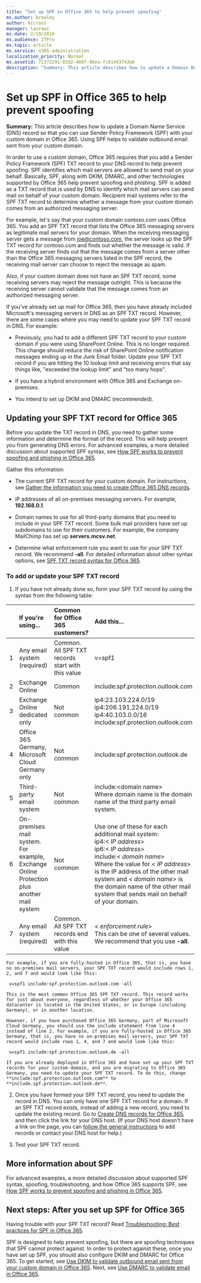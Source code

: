 ```yaml
---
title: "Set up SPF in Office 365 to help prevent spoofing"
ms.author: krowley
author: kccross
manager: laurawi
ms.date: 2/19/2018
ms.audience: ITPro
ms.topic: article
ms.service: o365-administration
localization_priority: Normal
ms.assetid: 71373291-83d2-466f-86ea-fc61493743a6
description: "Summary: This article describes how to update a Domain Name Service (DNS) record so that you can use Sender Policy Framework (SPF) with your custom domain in Office 365. Using SPF helps to validate outbound email sent from your custom domain."
---
```


# Set up SPF in Office 365 to help prevent spoofing

 **Summary:** This article describes how to update a Domain Name Service (DNS) record so that you can use Sender Policy Framework (SPF) with your custom domain in Office 365. Using SPF helps to validate outbound email sent from your custom domain. 
  
In order to use a custom domain, Office 365 requires that you add a Sender Policy Framework (SPF) TXT record to your DNS record to help prevent spoofing. SPF identifies which mail servers are allowed to send mail on your behalf. Basically, SPF, along with DKIM, DMARC, and other technologies supported by Office 365 help prevent spoofing and phishing. SPF is added as a TXT record that is used by DNS to identify which mail servers can send mail on behalf of your custom domain. Recipient mail systems refer to the SPF TXT record to determine whether a message from your custom domain comes from an authorized messaging server.
  
For example, let's say that your custom domain contoso.com uses Office 365. You add an SPF TXT record that lists the Office 365 messaging servers as legitimate mail servers for your domain. When the receiving messaging server gets a message from joe@contoso.com, the server looks up the SPF TXT record for contoso.com and finds out whether the message is valid. If the receiving server finds out that the message comes from a server other than the Office 365 messaging servers listed in the SPF record, the receiving mail server can choose to reject the message as spam.
  
Also, if your custom domain does not have an SPF TXT record, some receiving servers may reject the message outright. This is because the receiving server cannot validate that the message comes from an authorized messaging server.
  
If you've already set up mail for Office 365, then you have already included Microsoft's messaging servers in DNS as an SPF TXT record. However, there are some cases where you may need to update your SPF TXT record in DNS. For example:
  
- Previously, you had to add a different SPF TXT record to your custom domain if you were using SharePoint Online. This is no longer required. This change should reduce the risk of SharePoint Online notification messages ending up in the Junk Email folder. Update your SPF TXT record if you are hitting the 10 lookup limit and receiving errors that say things like, "exceeded the lookup limit" and "too many hops".
    
- If you have a hybrid environment with Office 365 and Exchange on-premises.
    
- You intend to set up DKIM and DMARC (recommended).
    
## Updating your SPF TXT record for Office 365
<a name="sectionSection0"> </a>

Before you update the TXT record in DNS, you need to gather some information and determine the format of the record. This will help prevent you from generating DNS errors. For advanced examples, a more detailed discussion about supported SPF syntax, see [How SPF works to prevent spoofing and phishing in Office 365](how-office-365-uses-spf-to-prevent-spoofing.md#HowSPFWorks).
  
Gather this information:
  
- The current SPF TXT record for your custom domain. For instructions, see [Gather the information you need to create Office 365 DNS records](https://support.office.microsoft.com/en-us/article/Gather-the-information-you-need-to-create-Office-365-DNS-records-77f90d4a-dc7f-4f09-8972-c1b03ea85a67).
    
- IP addresses of all on-premises messaging servers. For example, **192.168.0.1**.
    
- Domain names to use for all third-party domains that you need to include in your SPF TXT record. Some bulk mail providers have set up subdomains to use for their customers. For example, the company MailChimp has set up **servers.mcsv.net**.
    
- Determine what enforcement rule you want to use for your SPF TXT record. We recommend **-all**. For detailed information about other syntax options, see [SPF TXT record syntax for Office 365](how-office-365-uses-spf-to-prevent-spoofing.md#SPFSyntaxO365).
    
### To add or update your SPF TXT record

1. If you have not already done so, form your SPF TXT record by using the syntax from the following table:
    
||**If you're using...**|**Common for Office 365 customers?**|**Add this...**|
|:-----|:-----|:-----|:-----|
|1  <br/> |Any email system (required)  <br/> |Common. All SPF TXT records start with this value  <br/> |v=spf1  <br/> |
|2  <br/> |Exchange Online  <br/> |Common  <br/> |include:spf.protection.outlook.com  <br/> |
|3  <br/> |Exchange Online dedicated only  <br/> |Not common  <br/> |ip4:23.103.224.0/19 ip4:206.191.224.0/19 ip4:40.103.0.0/16 include:spf.protection.outlook.com  <br/> |
|4  <br/> |Office 365 Germany, Microsoft Cloud Germany only  <br/> |Not common  <br/> |include:spf.protection.outlook.de  <br/> |
|5  <br/> |Third-party email system  <br/> |Not common  <br/> |include:\<domain name\>  <br/> Where domain name is the domain name of the third party email system.  <br/> |
|6  <br/> |On-premises mail system. For example, Exchange Online Protection plus another mail system  <br/> |Not common  <br/> | Use one of these for each additional mail system:  <br/>  ip4:\<  _IP address_\>  <br/>  ip6:\<  _IP address_\>  <br/>  include:\<  _domain name_\>  <br/>  Where the value for \<  _IP address_\> is the IP address of the other mail system and \< _domain name_\> is the domain name of the other mail system that sends mail on behalf of your domain.  <br/> |
|7  <br/> |Any email system (required)  <br/> |Common. All SPF TXT records end with this value  <br/> |\< _enforcement rule_\>  <br/> This can be one of several values. We recommend that you use **-all**.  <br/> |
   
    For example, if you are fully-hosted in Office 365, that is, you have no on-premises mail servers, your SPF TXT record would include rows 1, 2, and 7 and would look like this:
    
  ```
   v=spf1 include:spf.protection.outlook.com -all
  ```

    This is the most common Office 365 SPF TXT record. This record works for just about everyone, regardless of whether your Office 365 datacenter is located in the United States, or in Europe (including Germany), or in another location.
    
    However, if you have purchased Office 365 Germany, part of Microsoft Cloud Germany, you should use the include statement from line 4 instead of line 2. For example, if you are fully-hosted in Office 365 Germany, that is, you have no on-premises mail servers, your SPF TXT record would include rows 1, 4, and 7 and would look like this:
    
  ```
   v=spf1 include:spf.protection.outlook.de -all
  ```

    If you are already deployed in Office 365 and have set up your SPF TXT records for your custom domain, and you are migrating to Office 365 Germany, you need to update your SPF TXT record. To do this, change **include:spf.protection.outlook.com** to **include.spf.protection.outlook.de**.
    
2. Once you have formed your SPF TXT record, you need to update the record in DNS. You can only have one SPF TXT record for a domain. If an SPF TXT record exists, instead of adding a new record, you need to update the existing record. Go to [Create DNS records for Office 365](https://support.office.microsoft.com/article/b0f3fdca-8a80-4e8e-9ef3-61e8a2a9ab23), and then click the link for your DNS host. (If your DNS host doesn't have a link on the page, you can [follow the general instructions](https://support.office.microsoft.com/article/7b7b075d-79f9-4e37-8a9e-fb60c1d95166) to add records or contact your DNS host for help.) 
    
3. Test your SPF TXT record.
    
## More information about SPF
<a name="sectionSection1"> </a>

For advanced examples, a more detailed discussion about supported SPF syntax, spoofing, troubleshooting, and how Office 365 supports SPF, see [How SPF works to prevent spoofing and phishing in Office 365](how-office-365-uses-spf-to-prevent-spoofing.md#HowSPFWorks).
  
## Next steps: After you set up SPF for Office 365
<a name="sectionSection2"> </a>

Having trouble with your SPF TXT record? Read [Troubleshooting: Best practices for SPF in Office 365](how-office-365-uses-spf-to-prevent-spoofing.md#SPFTroubleshoot).
  
 SPF is designed to help prevent spoofing, but there are spoofing techniques that SPF cannot protect against. In order to protect against these, once you have set up SPF, you should also configure DKIM and DMARC for Office 365. To get started, see [Use DKIM to validate outbound email sent from your custom domain in Office 365](use-dkim-to-validate-outbound-email.md). Next, see [Use DMARC to validate email in Office 365](use-dmarc-to-validate-email.md).
  

